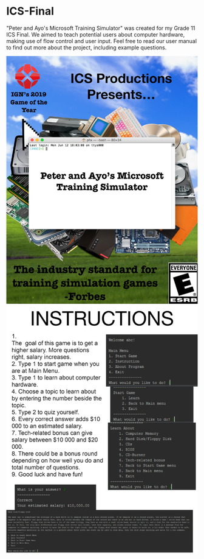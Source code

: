 # ICS-Final
"Peter and Ayo's Microsoft Training Simulator" was created for my Grade 11 ICS Final. We aimed to teach potential users about computer hardware, making use of flow control and user input. Feel free to read our user manual to find out more about the project, including example questions.

<img src='images/Title.jpg'>
<img src='images/Instructions.jpg'>
